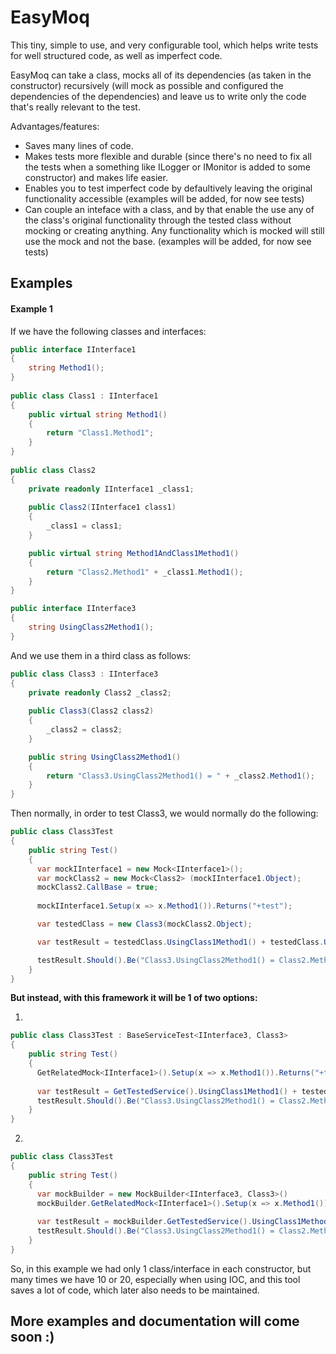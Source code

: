 # EasyMoq

This tiny, simple to use, and very configurable tool, which helps write tests for well structured code, as well as imperfect code.

EasyMoq can take a class, mocks all of its dependencies (as taken in the constructor) recursively (will mock as possible and configured the dependencies of the dependencies) and leave us to write only the code that's really relevant to the test.

Advantages/features:
- Saves many lines of code.
- Makes tests more flexible and durable (since there's no need to fix all the tests when a something like ILogger or IMonitor is added to some constructor) and makes life easier.
- Enables you to test imperfect code by defaultively leaving the original functionality accessible (examples will be added, for now see tests)
- Can couple an inteface with a class, and by that enable the use any of the class's original functionality through the tested class without mocking or creating anything. Any functionality which is mocked will still use the mock and not the base. (examples will be added, for now see tests)

## Examples

#### Example 1
If we have the following classes and interfaces:
```csharp
public interface IInterface1
{
    string Method1();
}
    
public class Class1 : IInterface1
{
    public virtual string Method1()
    {
        return "Class1.Method1";
    }
}
    
public class Class2
{
    private readonly IInterface1 _class1;
        
    public Class2(IInterface1 class1)
    {
        _class1 = class1;
    }

    public virtual string Method1AndClass1Method1()
    {
        return "Class2.Method1" + _class1.Method1();
    }
}

public interface IInterface3
{
    string UsingClass2Method1();
}
```

And we use them in a third class as follows:
```csharp
public class Class3 : IInterface3
{
    private readonly Class2 _class2;
    
    public Class3(Class2 class2)
    {
        _class2 = class2;
    }

    public string UsingClass2Method1()
    {
        return "Class3.UsingClass2Method1() = " + _class2.Method1();
    }
}
```
Then normally, in order to test Class3, we would normally do the following:
```csharp
public class Class3Test
{
    public string Test()
    {
      var mockIInterface1 = new Mock<IInterface1>();
      var mockClass2 = new Mock<Class2> (mockIInterface1.Object);
      mockClass2.CallBase = true;
      
      mockIInterface1.Setup(x => x.Method1()).Returns("+test");

      var testedClass = new Class3(mockClass2.Object);

      var testResult = testedClass.UsingClass1Method1() + testedClass.UsingClass1Method1();

      testResult.Should().Be("Class3.UsingClass2Method1() = Class2.Method1+test");
    }
}
```

**But instead, with this framework it will be 1 of two options:**

1)
```csharp
public class Class3Test : BaseServiceTest<IInterface3, Class3>
{
    public string Test()
    {
      GetRelatedMock<IInterface1>().Setup(x => x.Method1()).Returns("+test");
      
      var testResult = GetTestedService().UsingClass1Method1() + testedClass.UsingClass1Method1();
      testResult.Should().Be("Class3.UsingClass2Method1() = Class2.Method1+test");
    }
}
```
2)
```csharp
public class Class3Test
{
    public string Test()
    {
      var mockBuilder = new MockBuilder<IInterface3, Class3>()
      mockBuilder.GetRelatedMock<IInterface1>().Setup(x => x.Method1()).Returns("+test");
      
      var testResult = mockBuilder.GetTestedService().UsingClass1Method1() + testedClass.UsingClass1Method1();
      testResult.Should().Be("Class3.UsingClass2Method1() = Class2.Method1+test");
    }
}
```

So, in this example we had only 1 class/interface in each constructor, but many times we have 10 or 20, especially when using IOC, and this tool saves a lot of code, which later also needs to be maintained.



## More examples and documentation will come soon :)
